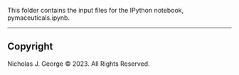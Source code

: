 This folder contains the input files for the IPython notebook, pymaceuticals.ipynb.

----

## Copyright

Nicholas J. George © 2023. All Rights Reserved.
